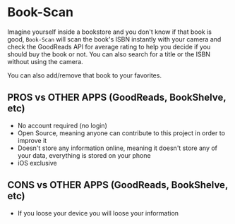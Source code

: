 # Book-Scan

Imagine yourself inside a bookstore and you don't know if that book is good, ```Book-Scan``` will scan the book's ISBN instantly with your camera and check the GoodReads API for average rating to help you decide if you should buy the book or not. You can also search for a title or the ISBN without using the camera.

You can also add/remove that book to your favorites.


## PROS vs OTHER APPS (GoodReads, BookShelve, etc)

- No account required (no login)
- Open Source, meaning anyone can contribute to this project in order to improve it
- Doesn't store any information online, meaning it doesn't store any of your data, everything is stored on your phone
- iOS exclusive

## CONS vs OTHER APPS (GoodReads, BookShelve, etc)

- If you loose your device you will loose your information

